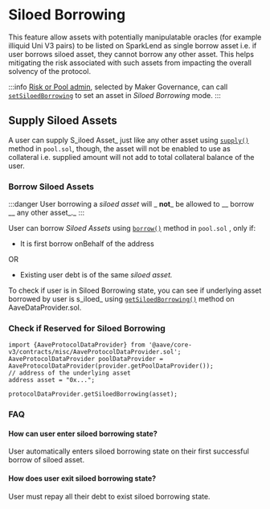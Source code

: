 # Siloed Borrowing

This feature allow assets with potentially manipulatable oracles (for example illiquid Uni V3 pairs) to be listed on SparkLend as single borrow asset i.e. if user borrows siloed asset, they cannot borrow any other asset. This helps mitigating the risk associated with such assets from impacting the overall solvency of the protocol.

:::info
[Risk or Pool admin](/dev/sparklend/core-contracts/aclmanager#roles), selected by Maker Governance, can call [`setSiloedBorrowing`](/dev/sparklend/core-contracts/poolconfigurator#setsiloedborrowing) to set an asset in _Siloed Borrowing_ mode.
:::

## Supply Siloed Assets

A user can supply S\_iloed Asset\_ just like any other asset using [`supply()`](/dev/sparklend/core-contracts/pool#supply) method in `pool.sol`, though, the asset will not be enabled to use as collateral i.e. supplied amount will not add to total collateral balance of the user.

### Borrow Siloed Assets

:::danger
User borrowing a _siloed asset_ will \_ **not**\_ be allowed to \_\_ borrow \_\_ any other asset\_.\_
:::

User can borrow _Siloed Assets_ using [`borrow()`](/dev/sparklend/core-contracts/pool#borrow) method in `pool.sol` , only if:

* It is first borrow onBehalf of the address

OR

* Existing user debt is of the same _siloed asset._

To check if user is in Siloed Borrowing state, you can see if underlying asset borrowed by user is s\_iloed\_ using [`getSiloedBorrowing()`](dev/sparklend/core-contracts/aavedataprovider#getsiloedborrowing) method on AaveDataProvider.sol.

### Check if Reserved for Siloed Borrowing

```solidity
import {AaveProtocolDataProvider} from '@aave/core-v3/contracts/misc/AaveProtocolDataProvider.sol';
AaveProtocolDataProvider poolDataProvider = AaveProtocolDataProvider(provider.getPoolDataProvider());
// address of the underlying asset
address asset = "0x...";

protocolDataProvider.getSiloedBorrowing(asset);
```

### FAQ

#### How can user enter siloed borrowing state?

User automatically enters siloed borrowing state on their first successful borrow of siloed asset.

#### How does user exit siloed borrowing state?

User must repay all their debt to exist siloed borrowing state.
